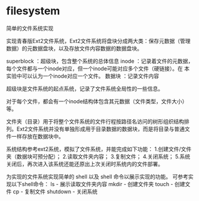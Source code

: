 # filesystem
简单的文件系统实现

实现青春版Ext2文件系统，Ext2文件系统将盘块分成两大类：保存元数据（管理数据）的元数据盘块，以及存放文件内容数据的数据盘块。 

superblock ：超级块，包含整个系统的总体信息
inode ：记录着文件的元数据，每个文件都与一个inode对应，但一个inode可能对应多个文件（硬链接）。在 本实验中可以认为一个inode对应一个文件。
数据块 ：记录文件内容

超级块是文件系统的起点系统，记录了文件系统全局性的一些信息。

对于每个文件，都会有一个inode结构体包含其元数据（文件类型，文件大小）等。

文件夹（目录）用于将整个文件系统的文件行程按路径名访问的树形组织结构排列。Ext2文件系统并没有单独形成用于目录数据的数据块，而是将目录与普通文件一样存放在数据块中。


系统结构参考ext2系统，模拟了文件系统，并能完成如下功能：
1.创建文件/文件夹（数据块可预分配）；
2.读取文件夹内容；
3.复制文件；
4.关闭系统；
5.系统关闭后，再次进入该系统还能还原出上次关闭时系统内的文件部署。

为实现的文件系统实现简单的 shell 以及 shell 命令以展示实现的功能。 可参考实现以下shell命令：
ls - 展示读取文件夹内容
mkdir - 创建文件夹
touch - 创建文件
cp - 复制文件
shutdown - 关闭系统

